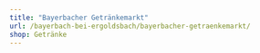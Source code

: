 ```yaml
---
title: "Bayerbacher Getränkemarkt"
url: /bayerbach-bei-ergoldsbach/bayerbacher-getraenkemarkt/
shop: Getränke
---
```

